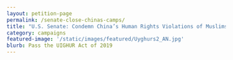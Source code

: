 ```yaml
---
layout: petition-page
permalink: /senate-close-chinas-camps/
title: "U.S. Senate: Condemn China’s Human Rights Violations of Muslims"
category: campaigns
featured-image: '/static/images/featured/Uyghurs2_AN.jpg'
blurb: Pass the UIGHUR Act of 2019
---
```

<link href='https://actionnetwork.org/css/style-embed-whitelabel-v3.css' rel='stylesheet' type='text/css' /><script src='https://actionnetwork.org/widgets/v3/letter/condemn-chinas-human-rights-violations-of-muslims-2?format=js&source=widget&style=full'></script><div id='can-letter-area-condemn-chinas-human-rights-violations-of-muslims-2' style='width: 100%'><!-- this div is the target for our HTML insertion --></div>